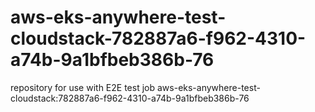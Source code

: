 # aws-eks-anywhere-test-cloudstack-782887a6-f962-4310-a74b-9a1bfbeb386b-76
repository for use with E2E test job aws-eks-anywhere-test-cloudstack:782887a6-f962-4310-a74b-9a1bfbeb386b-76
